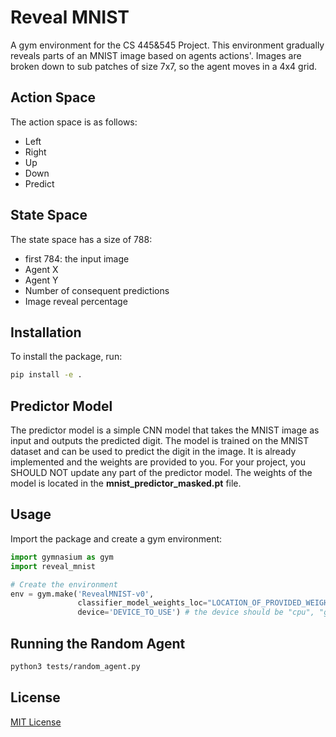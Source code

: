# Reveal MNIST

A gym environment for the CS 445&545 Project. This environment gradually reveals parts of an MNIST image based on agents actions'. Images are broken down to sub patches of size 7x7, so the agent moves in a 4x4 grid.

## Action Space
The action space is as follows:
- Left
- Right
- Up
- Down
- Predict 

## State Space
The state space has a size of 788:
- first 784: the input image
- Agent X
- Agent Y
- Number of consequent predictions
- Image reveal percentage 

## Installation

To install the package, run:

```bash
pip install -e .
```

## Predictor Model
The predictor model is a simple CNN model that takes the MNIST image as input and outputs the predicted digit. The model is trained on the MNIST dataset and can be used to predict the digit in the image.
It is already implemented and the weights are provided to you. For your project, you SHOULD NOT update any part of the predictor model.
The weights of the model is located in the **mnist_predictor_masked.pt** file.

## Usage

Import the package and create a gym environment:

```python
import gymnasium as gym
import reveal_mnist

# Create the environment
env = gym.make('RevealMNIST-v0', 
               classifier_model_weights_loc="LOCATION_OF_PROVIDED_WEIGHTS",
               device='DEVICE_TO_USE') # the device should be "cpu", "gpu" or "mps" based on your config
```

## Running the Random Agent
```bash
python3 tests/random_agent.py
```

## License

[MIT License](LICENSE)
